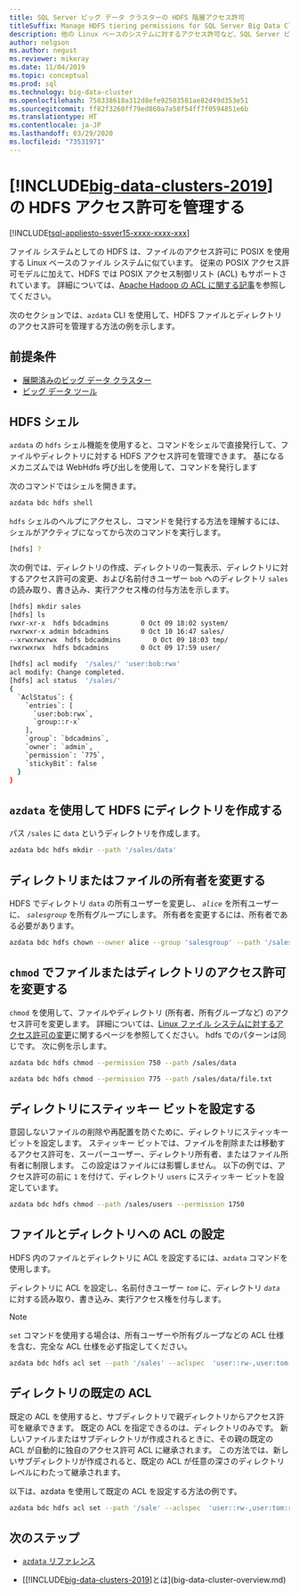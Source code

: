 ```yaml
---
title: SQL Server ビッグ データ クラスターの HDFS 階層アクセス許可
titleSuffix: Manage HDFS tiering permissions for SQL Server Big Data Clusters
description: 他の Linux ベースのシステムに対するアクセス許可など、SQL Server ビッグ データ クラスターでの HDFS 階層のセキュリティを管理します。
author: nelgson
ms.author: negust
ms.reviewer: mikeray
ms.date: 11/04/2019
ms.topic: conceptual
ms.prod: sql
ms.technology: big-data-cluster
ms.openlocfilehash: 758338618a312d8efe92503581ae82d49d353e51
ms.sourcegitcommit: ff82f3260ff79ed860a7a58f54ff7f0594851e6b
ms.translationtype: HT
ms.contentlocale: ja-JP
ms.lasthandoff: 03/29/2020
ms.locfileid: "73531971"
---
```

# <a name="manage-hdfs-permissions-for-big-data-clusters-2019"></a>[!INCLUDE[big-data-clusters-2019](../includes/ssbigdataclusters-ss-nover.md)] の HDFS アクセス許可を管理する

[!INCLUDE[tsql-appliesto-ssver15-xxxx-xxxx-xxx](../includes/tsql-appliesto-ssver15-xxxx-xxxx-xxx.md)]

ファイル システムとしての HDFS は、ファイルのアクセス許可に POSIX を使用する Linux ベースのファイル システムに似ています。 従来の POSIX アクセス許可モデルに加えて、HDFS では POSIX アクセス制御リスト (ACL) もサポートされています。 詳細については、[Apache Hadoop の ACL に関する記事](https://hadoop.apache.org/docs/current/hadoop-project-dist/hadoop-hdfs/HdfsPermissionsGuide.html#ACLs_.28Access_Control_Lists.29)を参照してください。

次のセクションでは、`azdata` CLI を使用して、HDFS ファイルとディレクトリのアクセス許可を管理する方法の例を示します。

## <a name="prerequisites"></a>前提条件

- [展開済みのビッグ データ クラスター](deployment-guidance.md)
- [ビッグ データ ツール](deploy-big-data-tools.md)
  
## <a name="hdfs-shell"></a>HDFS シェル

`azdata` の `hdfs` シェル機能を使用すると、コマンドをシェルで直接発行して、ファイルやディレクトリに対する HDFS アクセス許可を管理できます。 基になるメカニズムでは WebHdfs 呼び出しを使用して、コマンドを発行します

次のコマンドではシェルを開きます。

```bash
azdata bdc hdfs shell
```

`hdfs` シェルのヘルプにアクセスし、コマンドを発行する方法を理解するには、シェルがアクティブになってから次のコマンドを実行します。

```bash
[hdfs] ?
```

次の例では、ディレクトリの作成、ディレクトリの一覧表示、ディレクトリに対するアクセス許可の変更、および名前付きユーザー `bob` へのディレクトリ `sales` の読み取り、書き込み、実行アクセス権の付与方法を示します。

```bash
[hdfs] mkdir sales
[hdfs] ls
rwxr-xr-x  hdfs bdcadmins        0 Oct 09 18:02 system/
rwxrwxr-x admin bdcadmins        0 Oct 10 16:47 sales/
--xrwxrwxrwx  hdfs bdcadmins        0 Oct 09 18:03 tmp/
rwxrwxrwx  hdfs bdcadmins        0 Oct 09 17:59 user/

[hdfs] acl modify  '/sales/' 'user:bob:rwx'
acl modify: Change completed.
[hdfs] acl status  '/sales/'
{
  `AclStatus`: {
    `entries`: [
      `user:bob:rwx`,
      `group::r-x`
    ],
    `group`: `bdcadmins`,
    `owner`: `admin`,
    `permission`: `775`,
    `stickyBit`: false
  }
}
```

## <a name="create-a-directory-in-hdfs-using-azdata"></a>`azdata` を使用して HDFS にディレクトリを作成する

パス `/sales` に `data` というディレクトリを作成します。

```bash
azdata bdc hdfs mkdir --path '/sales/data'
```

## <a name="change-owner-of-a-directory-or-file"></a>ディレクトリまたはファイルの所有者を変更する

HDFS でディレクトリ `data` の所有ユーザーを変更し、 *`alice`* を所有ユーザーに、 *`salesgroup`* を所有グループにします。 所有者を変更するには、所有者である必要があります。

```bash
azdata bdc hdfs chown --owner alice --group 'salesgroup' --path '/sales/data'
```

## <a name="change-permissions-of-a-file-or-directory-with-chmod"></a>`chmod` でファイルまたはディレクトリのアクセス許可を変更する

`chmod` を使用して、ファイルやディレクトリ (所有者、所有グループなど) のアクセス許可を変更します。 詳細については、[Linux ファイル システムに対するアクセス許可の変更](https://www.lifewire.com/uses-of-command-chmod-2201064)に関するページを参照してください。 hdfs でのパターンは同じです。 次に例を示します。

```bash
azdata bdc hdfs chmod --permission 750 --path /sales/data
```

```bash
azdata bdc hdfs chmod --permission 775 --path /sales/data/file.txt
```

## <a name="set-sticky-bit-on-directories"></a>ディレクトリにスティッキー ビットを設定する

意図しないファイルの削除や再配置を防ぐために、ディレクトリにスティッキー ビットを設定します。 スティッキー ビットでは、ファイルを削除または移動するアクセス許可を、スーパーユーザー、ディレクトリ所有者、またはファイル所有者に制限します。 この設定はファイルには影響しません。 以下の例では、アクセス許可の前に `1` を付けて、ディレクトリ `users` にスティッキー ビットを設定しています。

```bash
azdata bdc hdfs chmod --path /sales/users --permission 1750
```

## <a name="setting-acls-on-files-and-directories"></a>ファイルとディレクトリへの ACL の設定

HDFS 内のファイルとディレクトリに ACL を設定するには、`azdata` コマンドを使用します。

ディレクトリに ACL を設定し、名前付きユーザー *`tom`* に、ディレクトリ *`data`* に対する読み取り、書き込み、実行アクセス権を付与します。 

> [!NOTE]
> `set` コマンドを使用する場合は、所有ユーザーや所有グループなどの ACL 仕様を含む、完全な ACL 仕様を必ず指定してください。

```bash
azdata bdc hdfs acl set --path '/sales' --aclspec  'user::rw-,user:tom:rwx,group::rw-,other::rw-'
```

## <a name="default-acl-on-directories"></a>ディレクトリの既定の ACL

既定の ACL を使用すると、サブディレクトリで親ディレクトリからアクセス許可を継承できます。 既定の ACL を指定できるのは、ディレクトリのみです。 新しいファイルまたはサブディレクトリが作成されるときに、その親の既定の ACL が自動的に独自のアクセス許可 ACL に継承されます。 この方法では、新しいサブディレクトリが作成されると、既定の ACL が任意の深さのディレクトリ レベルにわたって継承されます。

以下は、azdata を使用して既定の ACL を設定する方法の例です。

```bash
azdata bdc hdfs acl set --path '/sale' --aclspec  'user::rw-,user:tom:rwx,group::rw-,other::rw-,default:group::rw-,default:user::rw-,default:other::rw-'
```

## <a name="next-steps"></a>次のステップ

- [`azdata` リファレンス](reference-azdata.md)

- [[!INCLUDE[big-data-clusters-2019](../includes/ssbigdataclusters-ver15.md)]とは](big-data-cluster-overview.md)
